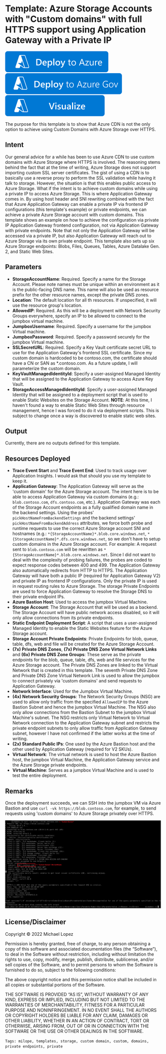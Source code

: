 # Template: Azure Storage Accounts with "Custom domains" with full HTTPS support using Application Gateway with a Private IP

[![Deploy To Azure](https://raw.githubusercontent.com/Azure/azure-quickstart-templates/master/1-CONTRIBUTION-GUIDE/images/deploytoazure.svg?sanitize=true)](https://portal.azure.com/#create/Microsoft.Template/uri/https%3a%2f%2fraw.githubusercontent.com%2fmilope%2fazuretools%2fmaster%2fsrc%2ftemplates%2fstorage%2fstorage-custom-domain-https-appgw%2fazureDeploy.json)
[![Deploy To Azure US Gov](https://raw.githubusercontent.com/Azure/azure-quickstart-templates/master/1-CONTRIBUTION-GUIDE/images/deploytoazuregov.svg?sanitize=true)](https://portal.azure.us/#create/Microsoft.Template/uri/https%3a%2f%2fraw.githubusercontent.com%2fmilope%2fazuretools%2fmaster%2fsrc%2ftemplates%2fstorage%2fstorage-custom-domain-https-appgw%2fazureDeploy.json)
[![Visualize](https://raw.githubusercontent.com/Azure/azure-quickstart-templates/master/1-CONTRIBUTION-GUIDE/images/visualizebutton.svg?sanitize=true)](http://armviz.io/#/?load=https%3a%2f%2fraw.githubusercontent.com%2fmilope%2fazuretools%2fmaster%2fsrc%2ftemplates%2fstorage%2fstorage-custom-domain-https-appgw%2fazureDeploy.json)

The purpose for this template is to show that Azure CDN is not the only option to achieve using Custom Domains with Azure Storage over HTTPS.

## Intent

Our general advice for a while has been to use Azure CDN to use custom domains with Azure Storage where HTTPS is involved. The reasoning stems behind the fact that at the time of writing, Azure Storage does not support importing custom SSL server certificates. The gist of using a CDN is to basically use a reverse proxy to perform the SSL validation while having it talk to storage. However, the situation is that this enables public access to Azure Storage. What if the intent is to achieve custom domains while using a private IP to access Azure Storage. This is where Application Gateway comes in. By using host header and SNI rewriting combined with the fact that Azure Application Gateway can enable a private IP via frontend IP configurations (this template's example) or private endpoints, we can achieve a private Azure Storage account with custom domains. This template shows an example on how to achieve the configuration via private IP Application Gateway frontend configuration, not via Application Gateway with private endpoints. Note that not only the Application Gateway will be accessed via a private IP, but also Application Gateway will reach out to Azure Storage via its own private endpoint. This template also sets up six Azure Storage endpoints: Blobs, Files, Queues, Tables, Azure Datalake Gen. 2, and Static Web Sites.

## Parameters

- **StorageAccountName**: Required. Specify a name for the Storage Account. Please note names must be unique within an environment as it is the public-facing DNS name. This name will also be used as resource prefix for the other resource names, except the private DNS zones.
- **Location**: The default location for all th resources. If unspecified, it will use the resource group's location.
- **AllowedIP**: Required. As this will be a deployment with Network Security Groups everywhere, specify an IP to be allowed to connect to the jumpbox virtual machine.
- **JumpboxUsername**: Required. Specify a username for the jumpbox Virtual machine.
- **JumpboxPassword**: Required. Specify a password securely for the jumpbox Virtual machine.
- **SSLSecretURL**: Required. Specify a Key Vault certificate secret URL to use for the Application Gateway's frontend SSL certificate. Since my custom domain is hardcoded to be contoso.com, the certificate should have a CN or SAN as *.contoso.com. As a future update, I will parameterize the custom domain.
- **KeyVaultManagedIdentityId**: Specify a user-assigned Managed Identity that will be assigned to the Application Gateway to access Azure Key Vault.
- **StorageAccessManagedIdentityId**: Specify a user-assigned Managed Identity that will be assigned to a deployment script that is used to enable Static Websites on the Storage Account. **NOTE**: At this time, I haven't found a way to enable Static Web Sites through resource management, hence I was forced to do it via deployment scripts. This is subject to change once a way is discovered to enable static web sites.

## Output

Currently, there are no outputs defined for this template.

## Resources Deployed

- **Trace Event Start** and **Trace Event End**: Used to track usage over Application Insights. I would ask that should you use my template to keep it.
- **Application Gateway**: The Application Gateway will serve as the 'custom domain' for the Azure Storage account. The intent here is to be able to access Application Gateway via custom domains (e.g.: `blob.contoso.com`, `dfs.contoso.com`, etc.). Application Gateway was each of the Storage Account endpoints as a fully qualified domain name in the backend settings. Using the probes' `pickHostNameFromBackendSettings` and the backend settings' `pickHostNameFromBackendAddress` attributes, we force both probe and runtime requests to use the correct Azure Storage account SNI and hostnames (e.g.: `*{StorageAccountName}*.blob.core.windows.net`, `*{StorageAccountName}*.dfs.core.windows.net`, so we don't have to setup custom domains in the Azure Storage account. For example: A request sent to `blob.contoso.com` will be rewritten as `*{StorageAccountName}*.blob.core.windows.net`. Since I did not want to deal with the complexity of probing failures, the probes are coded to expect response codes between 400 and 499. The Application Gateway also automatically redirects from HTTP to HTTPS. The Application Gateway will have both a public IP (required for Application Gateway V2) and private IP as frontend IP configurations. Only the private IP is used in request routing rules to Azure Storage. The storage Private Endpoints are used to force Application Gateway to resolve the Storage DNS to their private endpoint IPs.
- **Azure Bastion Host**: Used to access the jumpbox Virtual Machine.
- **Storage Account**: The Storage Account that will be used as a backend. The Storage Account will have public network access disabled, so it will only allow connections from its private endpoints.
- **Static Endpoint Deployment Script**: A script that uses a user-assigned Managed Identity to enable the Static Websites feature for the Azure Storage account.
- **Storage Account Private Endpoints**: Private Endpoints for blob, queue, table, dfs, web and file will be created for the Azure Storage Account.
- **(7x) Private DNS Zones**, **(7x) Private DNS Zone Virtual Network Links** and **(6x) Private DNS Zone Groups**: These serve as the private endpoints for the blob, queue, table, dfs, web and file services for the Azure Storage account. The Private DNS Zones are linked to the Virtual Network that is created in this template. The seventh Private DNS Zone and Private DNS Zone Virtual Network Link is used to allow the jumpbox to connect privately via 'custom domains' and send requests to Application Gateway.
- **Network Interface**: Used for the Jumpbox Virtual Machine.
- **(4x) Network Security Groups**: The Network Security Groups (NSG) are used to allow only traffic from the specified `AllowedIP` to the Azure Bastion Subnet and hence the jumpbox Virtual Machine. The NSG also only allow connections from the Bastion Subnet to the jumpbox Virtual Machine's subnet. The NSG restricts only Virtual Network to Virtual Network connection to the Application Gateway subnet and restricts the private endpoint subnets to only allow traffic from Application Gateway subnet, however I have not confirmed if the latter works at the time of writing.
- **(2x) Standard Public IPs**: One used by the Azure Bastion host and the other used by Application Gateway (required for V2 SKUs).
- **Virtual Network**: The virtual network is used to host the Azure Bastion host, the jumpbox Virtual Machine, the Application Gateway service and the Azure Storage private endpoints.
- **Virtual Machine**: Serves as a jumpbox Virtual Machine and is used to test the entire deployment.

## Remarks

Once the deployment succeeds, we can SSH into the jumpbox VM via Azure Bastion and use `curl -vk https://blob.contoso.com`, for example, to send requests using 'custom domains' to Azure Storage privately over HTTPS.

![Connecting privately to Azure Storage via Custom Domain over HTTPs](lab001.png)

## License/Disclaimer

Copyright © 2022 Michael Lopez

Permission is hereby granted, free of charge, to any person obtaining a copy of
this software and associated documentation files (the “Software”), to deal in
the Software without restriction, including without limitation the rights to
use, copy, modify, merge, publish, distribute, sublicense, and/or sell copies
of the Software, and to permit persons to whom the Software is furnished to do
so, subject to the following conditions:

The above copyright notice and this permission notice shall be included in all
copies or substantial portions of the Software.

THE SOFTWARE IS PROVIDED “AS IS”, WITHOUT WARRANTY OF ANY KIND, EXPRESS OR
IMPLIED, INCLUDING BUT NOT LIMITED TO THE WARRANTIES OF MERCHANTABILITY,
FITNESS FOR A PARTICULAR PURPOSE AND NONINFRINGEMENT. IN NO EVENT SHALL THE
AUTHORS OR COPYRIGHT HOLDERS BE LIABLE FOR ANY CLAIM, DAMAGES OR OTHER
LIABILITY, WHETHER IN AN ACTION OF CONTRACT, TORT OR OTHERWISE, ARISING FROM,
OUT OF OR IN CONNECTION WITH THE SOFTWARE OR THE USE OR OTHER DEALINGS IN THE
SOFTWARE.

`Tags: milope, templates, storage, custom domain, custom, domains, private endpoints, private`
